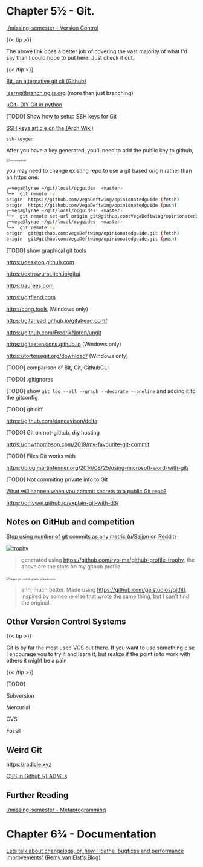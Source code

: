 # Chapter 5½ - Git.

[./missing-semester - Version Control](https://missing.csail.mit.edu/2020/version-control/)

{{< tip >}}

The above link does a better job of covering the vast majority of what I'd say than I could hope to put here. Just check it out.

{{< /tip >}}

[Bit, an alternative git cli (Github)](https://github.com/chriswalz/bit)

[learngitbranching.js.org](https://learngitbranching.js.org) (more than just branching)

[μGit- DIY Git in python](https://www.leshenko.net/p/ugit/)

[TODO] Show how to setup SSH keys for Git

[SSH keys article on the (Arch Wiki)](https://wiki.archlinux.org/index.php/SSH_keys)

`ssh-keygen` 

After you have a key generated, you'll need to add the public key to github,

<img src="/gitkeys.png" alt="keysongithub" style="zoom:50%;" />

you may need to change existing repo to use a git based origin rather than an https one:

```bash
╭─vega@lyrae ~/git/local/opguides  ‹master› 
╰─➤  git remote -v
origin	https://github.com/VegaDeftwing/opinionatedguide (fetch)
origin	https://github.com/VegaDeftwing/opinionatedguide (push)
╭─vega@lyrae ~/git/local/opguides  ‹master› 
╰─➤  git remote set-url origin git@github.com:VegaDeftwing/opinionatedguide.git
╭─vega@lyrae ~/git/local/opguides  ‹master› 
╰─➤  git remote -v
origin	git@github.com:VegaDeftwing/opinionatedguide.git (fetch)
origin	git@github.com:VegaDeftwing/opinionatedguide.git (push)
```

[TODO] show graphical git tools

https://desktop.github.com

https://extrawurst.itch.io/gitui

https://aurees.com

https://gitfiend.com

http://cong.tools (Windows only)

https://gitahead.github.io/gitahead.com/

https://github.com/FredrikNoren/ungit

https://gitextensions.github.io (Windows only)

https://tortoisegit.org/download/ (Windows only)

[TODO] comparison of Bit, Git, GithubCLI

[TODO] .gitignores

[TODO] show `git log --all --graph --decorate --oneline` and adding it to the gitconfig

[TODO] git diff

https://github.com/dandavison/delta

[TODO] Git on not-github, diy hosting

https://dhwthompson.com/2019/my-favourite-git-commit

[TODO] Files Git works with

https://blog.martinfenner.org/2014/08/25/using-microsoft-word-with-git/

[TODO] Not commiting private info to Git

[What will happen when you commit secrets to a public Git repo? ](https://tinysubversions.com/spooler/?url=https://twitter.com/andrzejdyjak/status/1324360914812940293)



https://onlywei.github.io/explain-git-with-d3/

## Notes on GitHub and competition

[Stop using number of git commits as any metric (u/Sajjon on Reddit)](https://www.reddit.com/r/CryptoCurrency/comments/cub9c2/stop_using_number_of_git_commits_as_any_metric/)

[![trophy](https://github-profile-trophy.vercel.app/?username=vegadeftwing)](https://github.com/ryo-ma/github-profile-trophy)

> generated using https://github.com/ryo-ma/github-profile-trophy, the above are the stats on my github profile

<img src="/gitcontrib.png" alt="Vegas git contrib graph" style="zoom:50%;" />

<img src="/badmetric.png" alt="badmetric" style="zoom:50%;" />

> ahh, much better. Made using https://github.com/gelstudios/gitfiti, inspired by someone else that wrote the same thing, but I can't find the original.

## Other Version Control Systems

{{< tip >}}

Git is by far the most used VCS out there. If you want to use something else I encourage you to try it and learn it, but realize if the point is to work with others it might be a pain

{{< /tip >}}

[TODO]

Subversion

Mercurial

CVS

Fossil

## Weird Git

https://radicle.xyz 

[CSS in Github READMEs](https://github.com/sindresorhus/css-in-readme-like-wat)

## Further Reading

[./missing-semester - Metaprogramming](https://missing.csail.mit.edu/2020/metaprogramming/)

# Chapter 6¾ - Documentation

[Lets talk about changelogs, or, how I loathe 'bugfixes and performance improvements' (Remy van Elst's Blog)](https://raymii.org/s/blog/Rant_Lets_talk_about_changelogs.html)